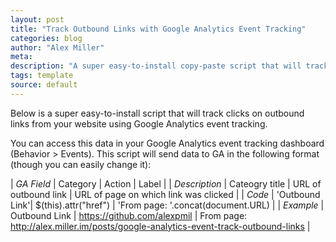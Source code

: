 ```yaml
---
layout: post
title: "Track Outbound Links with Google Analytics Event Tracking"
categories: blog
author: "Alex Miller"
meta:
description: "A super easy-to-install copy-paste script that will track all outbound links on your website as a Google Analytics event. Click to read more >>"
tags: template
source: default
---
```


Below is a super easy-to-install script that will track clicks on outbound links from your website using Google Analytics event tracking.

<script src="https://gist.github.com/alexpmil/f4d668cb398ae83d78db.js"></script>

You can access this data in your Google Analytics event tracking dashboard (Behavior > Events). This script will send data to GA in the following format (though you can easily change it):

| *GA Field*    | Category       | Action                       | Label                                                                              |
| *Description* | Cateogry title | URL of outbound link         | URL of page on which link was clicked                                              |
| *Code*        | 'Outbound Link'| $(this).attr("href")         | 'From page: '.concat(document.URL)                                                 |
| *Example*     | Outbound Link  | https://github.com/alexpmil  |  From page: http://alex.miller.im/posts/google-analytics-event-track-outbound-links |
